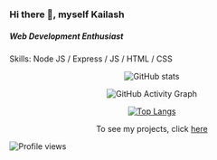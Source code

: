 ### Hi there 👋, myself Kailash
##### Web Development Enthusiast

Skills: Node JS / Express / JS / HTML / CSS
<div align="center">
 
![GitHub stats](https://github-readme-stats.vercel.app/api?username=kailash360&show_icons=true) 
<!--  ![GitHub streak stats](https://github-readme-streak-stats.herokuapp.com/?user=kailash360)   -->

![GitHub Activity Graph](https://activity-graph.herokuapp.com/graph?username=kailash360)
 
 [![Top Langs](https://github-readme-stats.vercel.app/api/top-langs/?username=kailash360)](https://github.com/anuraghazra/github-readme-stats)
  
 <p>To see my projects, click <a href="https://github.com/kailash360/My-Projects">here</a></p>
 </div>
 
 
 ![Profile views](https://gpvc.arturio.dev/kailash360)  


